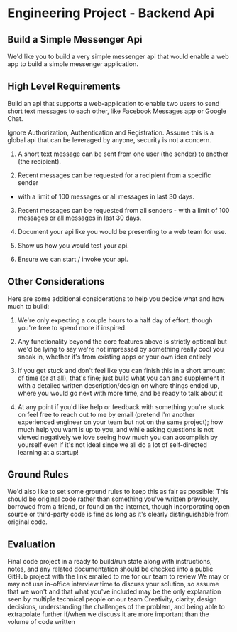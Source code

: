 # Engineering Project - Backend Api

## Build a Simple Messenger Api

We'd like you to build a very simple messenger api that would enable a web
app to build a simple messenger application.



## High Level Requirements

Build an api that supports a web-application to enable two users to send
short text messages to each other, like Facebook Messages app or Google
Chat.

Ignore Authorization, Authentication and Registration. Assume this is a
global api that can be leveraged by anyone, security is not a concern.

1. A short text message can be sent from one user (the sender) to another
(the recipient).

2. Recent messages can be requested for a recipient from a specific sender
- with a limit of 100 messages or all messages in last 30 days.

3. Recent messages can be requested from all senders - with a limit of 100
messages or all messages in last 30 days.

4. Document your api like you would be presenting to a web team for use.

5. Show us how you would test your api.

6. Ensure we can start / invoke your api.



## Other Considerations

Here are some additional considerations to help you decide what and how
much to build:

1. We're only expecting a couple hours to a half day of effort, though
you're free to spend more if inspired.

2. Any functionality beyond the core features above is strictly optional
but we'd be lying to say we're not impressed by something really cool you
sneak in, whether it's from existing apps or your own idea entirely

3. If you get stuck and don't feel like you can finish this in a short
amount of time (or at all), that's fine; just build what you can and
supplement it with a detailed written description/design on where things
ended up, where you would go next with more time, and be ready to talk
about it

4. At any point if you'd like help or feedback with something you're stuck
on feel free to reach out to me by email (pretend I'm another experienced
engineer on your team but not on the same project); how much help you want
is up to you, and while asking questions is not viewed negatively we love
seeing how much you can accomplish by yourself even if it's not ideal
since we all do a lot of self-directed learning at a startup!



## Ground Rules

We'd also like to set some ground rules to keep this as fair as possible:
This should be original code rather than something you've written
previously, borrowed from a friend, or found on the internet, though
incorporating open source or third-party code is fine as long as it's
clearly distinguishable from original code.



## Evaluation

Final code project in a ready to build/run state along with instructions,
notes, and any related documentation should be checked into a public
GitHub project with the link emailed to me for our team to review
We may or may not use in-office interview time to discuss your solution,
so assume that we won't and that what you've included may be the only
explanation seen by multiple technical people on our team
Creativity, clarity, design decisions, understanding the challenges of the
problem, and being able to extrapolate further if/when we discuss it are
more important than the volume of code written